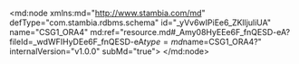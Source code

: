 <?xml version="1.0" encoding="UTF-8"?>
<md:node xmlns:md="http://www.stambia.com/md" defType="com.stambia.rdbms.schema" id="_yVv6wIPiEe6_ZKlljuliUA" name="CSG1_ORA4" md:ref="resource.md#_Amy08HyEEe6F_fnQESD-eA?fileId=_wdWFIHyDEe6F_fnQESD-eA$type=md$name=CSG1_ORA4?" internalVersion="v1.0.0" subMd="true">
  <attribute defType="com.stambia.rdbms.schema.dataStoreFilter" id="_6PrKoIVyEe6_ZKlljuliUA" value=""/>
  <node defType="com.stambia.rdbms.datastore" id="_5p_qsIVyEe6_ZKlljuliUA" name="DWH_TELEPHONE">
    <attribute defType="com.stambia.rdbms.datastore.name" id="_5p_qsYVyEe6_ZKlljuliUA" value="DWH_TELEPHONE"/>
    <attribute defType="com.stambia.rdbms.datastore.type" id="_5p_qsoVyEe6_ZKlljuliUA" value="TABLE"/>
    <node defType="com.stambia.rdbms.column" id="_5xQJQIVyEe6_ZKlljuliUA" name="ID_CLIENT" position="1">
      <attribute defType="com.stambia.rdbms.column.name" id="_5xQJQYVyEe6_ZKlljuliUA" value="ID_CLIENT"/>
      <attribute defType="com.stambia.rdbms.column.nullable" id="_5xQJQoVyEe6_ZKlljuliUA" value="0"/>
      <attribute defType="com.stambia.rdbms.column.charByte" id="_5xQJQ4VyEe6_ZKlljuliUA" value="BYTE"/>
      <attribute defType="com.stambia.rdbms.column.type" id="_5xQJRIVyEe6_ZKlljuliUA" value="NUMBER"/>
    </node>
    <node defType="com.stambia.rdbms.column" id="_5xQwUIVyEe6_ZKlljuliUA" name="TYPE" position="2">
      <attribute defType="com.stambia.rdbms.column.name" id="_5xQwUYVyEe6_ZKlljuliUA" value="TYPE"/>
      <attribute defType="com.stambia.rdbms.column.nullable" id="_5xQwUoVyEe6_ZKlljuliUA" value="0"/>
      <attribute defType="com.stambia.rdbms.column.charByte" id="_5xQwU4VyEe6_ZKlljuliUA" value="BYTE"/>
      <attribute defType="com.stambia.rdbms.column.type" id="_5xQwVIVyEe6_ZKlljuliUA" value="VARCHAR2"/>
      <attribute defType="com.stambia.rdbms.column.size" id="_5xQwVYVyEe6_ZKlljuliUA" value="15"/>
    </node>
    <node defType="com.stambia.rdbms.column" id="_5xR-cIVyEe6_ZKlljuliUA" name="PHONE" position="3">
      <attribute defType="com.stambia.rdbms.column.name" id="_5xR-cYVyEe6_ZKlljuliUA" value="PHONE"/>
      <attribute defType="com.stambia.rdbms.column.nullable" id="_5xR-coVyEe6_ZKlljuliUA" value="0"/>
      <attribute defType="com.stambia.rdbms.column.charByte" id="_5xR-c4VyEe6_ZKlljuliUA" value="CHAR"/>
      <attribute defType="com.stambia.rdbms.column.type" id="_5xR-dIVyEe6_ZKlljuliUA" value="VARCHAR2"/>
      <attribute defType="com.stambia.rdbms.column.size" id="_5xR-dYVyEe6_ZKlljuliUA" value="45"/>
    </node>
    <node defType="com.stambia.rdbms.column" id="_5xSlgIVyEe6_ZKlljuliUA" name="STATUS" position="4">
      <attribute defType="com.stambia.rdbms.column.name" id="_5xSlgYVyEe6_ZKlljuliUA" value="STATUS"/>
      <attribute defType="com.stambia.rdbms.column.nullable" id="_5xSlgoVyEe6_ZKlljuliUA" value="0"/>
      <attribute defType="com.stambia.rdbms.column.charByte" id="_5xSlg4VyEe6_ZKlljuliUA" value="CHAR"/>
      <attribute defType="com.stambia.rdbms.column.type" id="_5xSlhIVyEe6_ZKlljuliUA" value="VARCHAR2"/>
      <attribute defType="com.stambia.rdbms.column.size" id="_5xSlhYVyEe6_ZKlljuliUA" value="5"/>
    </node>
    <node defType="com.stambia.rdbms.column" id="_5xTzoIVyEe6_ZKlljuliUA" name="FAVORI" position="5">
      <attribute defType="com.stambia.rdbms.column.name" id="_5xTzoYVyEe6_ZKlljuliUA" value="FAVORI"/>
      <attribute defType="com.stambia.rdbms.column.nullable" id="_5xTzooVyEe6_ZKlljuliUA" value="0"/>
      <attribute defType="com.stambia.rdbms.column.charByte" id="_5xTzo4VyEe6_ZKlljuliUA" value="CHAR"/>
      <attribute defType="com.stambia.rdbms.column.type" id="_5xTzpIVyEe6_ZKlljuliUA" value="VARCHAR2"/>
      <attribute defType="com.stambia.rdbms.column.size" id="_5xTzpYVyEe6_ZKlljuliUA" value="5"/>
    </node>
    <node defType="com.stambia.rdbms.column" id="_5xUasIVyEe6_ZKlljuliUA" name="DATE_CREATION" position="6">
      <attribute defType="com.stambia.rdbms.column.name" id="_5xUasYVyEe6_ZKlljuliUA" value="DATE_CREATION"/>
      <attribute defType="com.stambia.rdbms.column.nullable" id="_5xUasoVyEe6_ZKlljuliUA" value="0"/>
      <attribute defType="com.stambia.rdbms.column.digits" id="_5xUas4VyEe6_ZKlljuliUA" value="6"/>
      <attribute defType="com.stambia.rdbms.column.charByte" id="_5xUatIVyEe6_ZKlljuliUA" value="BYTE"/>
      <attribute defType="com.stambia.rdbms.column.type" id="_5xUatYVyEe6_ZKlljuliUA" value="TIMESTAMP"/>
      <attribute defType="com.stambia.rdbms.column.size" id="_5xUatoVyEe6_ZKlljuliUA" value="11"/>
    </node>
    <node defType="com.stambia.rdbms.column" id="_5xVo0IVyEe6_ZKlljuliUA" name="DATE_MAJ" position="7">
      <attribute defType="com.stambia.rdbms.column.name" id="_5xVo0YVyEe6_ZKlljuliUA" value="DATE_MAJ"/>
      <attribute defType="com.stambia.rdbms.column.nullable" id="_5xVo0oVyEe6_ZKlljuliUA" value="1"/>
      <attribute defType="com.stambia.rdbms.column.digits" id="_5xVo04VyEe6_ZKlljuliUA" value="6"/>
      <attribute defType="com.stambia.rdbms.column.charByte" id="_5xVo1IVyEe6_ZKlljuliUA" value="BYTE"/>
      <attribute defType="com.stambia.rdbms.column.type" id="_5xVo1YVyEe6_ZKlljuliUA" value="TIMESTAMP"/>
      <attribute defType="com.stambia.rdbms.column.size" id="_5xVo1oVyEe6_ZKlljuliUA" value="11"/>
    </node>
    <node defType="com.stambia.rdbms.column" id="_5xWP4IVyEe6_ZKlljuliUA" name="ID_SOURCE" position="8">
      <attribute defType="com.stambia.rdbms.column.name" id="_5xWP4YVyEe6_ZKlljuliUA" value="ID_SOURCE"/>
      <attribute defType="com.stambia.rdbms.column.nullable" id="_5xWP4oVyEe6_ZKlljuliUA" value="0"/>
      <attribute defType="com.stambia.rdbms.column.digits" id="_5xWP44VyEe6_ZKlljuliUA" value="0"/>
      <attribute defType="com.stambia.rdbms.column.charByte" id="_5xW28IVyEe6_ZKlljuliUA" value="BYTE"/>
      <attribute defType="com.stambia.rdbms.column.type" id="_5xW28YVyEe6_ZKlljuliUA" value="NUMBER"/>
      <attribute defType="com.stambia.rdbms.column.size" id="_5xW28oVyEe6_ZKlljuliUA" value="3"/>
    </node>
    <node defType="com.stambia.rdbms.pk" id="_5xidIIVyEe6_ZKlljuliUA" name="PK_DWH_TELEPHONE">
      <node defType="com.stambia.rdbms.colref" id="_5xidIYVyEe6_ZKlljuliUA" position="1">
        <attribute defType="com.stambia.rdbms.colref.ref" id="_5xidIoVyEe6_ZKlljuliUA" ref="resource.md#_5xQJQIVyEe6_ZKlljuliUA?fileId=_yVv6wIPiEe6_ZKlljuliUA$type=md$name=ID_CLIENT?"/>
      </node>
      <node defType="com.stambia.rdbms.colref" id="_5xidI4VyEe6_ZKlljuliUA" position="2">
        <attribute defType="com.stambia.rdbms.colref.ref" id="_5xidJIVyEe6_ZKlljuliUA" ref="resource.md#_5xQwUIVyEe6_ZKlljuliUA?fileId=_yVv6wIPiEe6_ZKlljuliUA$type=md$name=TYPE?"/>
      </node>
    </node>
    <node defType="com.stambia.rdbms.fk" id="_5afSIIlvEe6eVfFnYwgOWA" name="FK_TELEPHONE_CLIENT">
      <node defType="com.stambia.rdbms.relation" id="_5afSIYlvEe6eVfFnYwgOWA" position="1">
        <attribute defType="com.stambia.rdbms.relation.fk" id="_5afSIolvEe6eVfFnYwgOWA" ref="resource.md#_5xQJQIVyEe6_ZKlljuliUA?fileId=_yVv6wIPiEe6_ZKlljuliUA$type=md$name=ID_CLIENT?"/>
        <attribute defType="com.stambia.rdbms.relation.pk" id="_5afSI4lvEe6eVfFnYwgOWA" ref="resource.md#_5pfUYIVyEe6_ZKlljuliUA?fileId=_yVv6wIPiEe6_ZKlljuliUA$type=md$name=ID_CLIENT?"/>
      </node>
    </node>
    <node defType="com.stambia.rdbms.check" id="_nLXZ0YlwEe6eVfFnYwgOWA" name="CK_PHONE_CLIENT">
      <attribute defType="com.stambia.rdbms.check.rejectCode" id="_taX5wIlwEe6eVfFnYwgOWA" value="PHN001"/>
      <attribute defType="com.stambia.rdbms.check.userMessage" id="_vTzgkIlwEe6eVfFnYwgOWA" value="Telephone pas associé à un client "/>
      <attribute defType="com.stambia.rdbms.check.sql" id="_JGv6MIlxEe6eVfFnYwgOWA" value="DWH_TELEPHONE.ID_CLIENT is not null"/>
    </node>
    <node defType="com.stambia.rdbms.check" id="_KmQlIYlxEe6eVfFnYwgOWA" name="CK_PHONE_VALID ">
      <attribute defType="com.stambia.rdbms.check.userMessage" id="_XwkqUIlxEe6eVfFnYwgOWA" value="Numero de telephone pas valide "/>
      <attribute defType="com.stambia.rdbms.check.rejectCode" id="_ZBDawIlxEe6eVfFnYwgOWA" value="PHN002"/>
      <attribute defType="com.stambia.rdbms.check.sql" id="_vmXlUIlyEe6eVfFnYwgOWA" value="REGEXP_LIKE(DWH_TELEPHONE.PHONE, '^[0-9]{2}\.[0-9]{2}\.[0-9]{2}\.[0-9]{2}\.[0-9]{2}$')"/>
    </node>
  </node>
  <node defType="com.stambia.rdbms.datastore" id="_4LSRAYVyEe6_ZKlljuliUA" name="DWH_COMPTE">
    <attribute defType="com.stambia.rdbms.datastore.name" id="_4LSRAoVyEe6_ZKlljuliUA" value="DWH_COMPTE"/>
    <attribute defType="com.stambia.rdbms.datastore.type" id="_4LSRA4VyEe6_ZKlljuliUA" value="TABLE"/>
    <node defType="com.stambia.rdbms.column" id="_5Cu2YIVyEe6_ZKlljuliUA" name="ID_COMPTE" position="1">
      <attribute defType="com.stambia.rdbms.column.name" id="_5Cu2YYVyEe6_ZKlljuliUA" value="ID_COMPTE"/>
      <attribute defType="com.stambia.rdbms.column.nullable" id="_5Cu2YoVyEe6_ZKlljuliUA" value="0"/>
      <attribute defType="com.stambia.rdbms.column.charByte" id="_5Cu2Y4VyEe6_ZKlljuliUA" value="BYTE"/>
      <attribute defType="com.stambia.rdbms.column.type" id="_5Cu2ZIVyEe6_ZKlljuliUA" value="NUMBER"/>
    </node>
    <node defType="com.stambia.rdbms.column" id="_5Cu2ZYVyEe6_ZKlljuliUA" name="CLE_COMPTE" position="2">
      <attribute defType="com.stambia.rdbms.column.name" id="_5Cu2ZoVyEe6_ZKlljuliUA" value="CLE_COMPTE"/>
      <attribute defType="com.stambia.rdbms.column.nullable" id="_5CvdcIVyEe6_ZKlljuliUA" value="0"/>
      <attribute defType="com.stambia.rdbms.column.charByte" id="_5CvdcYVyEe6_ZKlljuliUA" value="CHAR"/>
      <attribute defType="com.stambia.rdbms.column.type" id="_5CvdcoVyEe6_ZKlljuliUA" value="VARCHAR2"/>
      <attribute defType="com.stambia.rdbms.column.size" id="_5Cvdc4VyEe6_ZKlljuliUA" value="45"/>
    </node>
    <node defType="com.stambia.rdbms.column" id="_5CwEgIVyEe6_ZKlljuliUA" name="STATUS" position="3">
      <attribute defType="com.stambia.rdbms.column.name" id="_5CwEgYVyEe6_ZKlljuliUA" value="STATUS"/>
      <attribute defType="com.stambia.rdbms.column.nullable" id="_5CwEgoVyEe6_ZKlljuliUA" value="0"/>
      <attribute defType="com.stambia.rdbms.column.charByte" id="_5CwEg4VyEe6_ZKlljuliUA" value="CHAR"/>
      <attribute defType="com.stambia.rdbms.column.type" id="_5CwEhIVyEe6_ZKlljuliUA" value="VARCHAR2"/>
      <attribute defType="com.stambia.rdbms.column.size" id="_5CwEhYVyEe6_ZKlljuliUA" value="5"/>
    </node>
    <node defType="com.stambia.rdbms.column" id="_5CwEhoVyEe6_ZKlljuliUA" name="TYPE" position="4">
      <attribute defType="com.stambia.rdbms.column.name" id="_5CwEh4VyEe6_ZKlljuliUA" value="TYPE"/>
      <attribute defType="com.stambia.rdbms.column.nullable" id="_5CwEiIVyEe6_ZKlljuliUA" value="0"/>
      <attribute defType="com.stambia.rdbms.column.charByte" id="_5CwEiYVyEe6_ZKlljuliUA" value="BYTE"/>
      <attribute defType="com.stambia.rdbms.column.type" id="_5CwEioVyEe6_ZKlljuliUA" value="VARCHAR2"/>
      <attribute defType="com.stambia.rdbms.column.size" id="_5CwEi4VyEe6_ZKlljuliUA" value="255"/>
    </node>
    <node defType="com.stambia.rdbms.column" id="_5CwrkIVyEe6_ZKlljuliUA" name="CABINET" position="5">
      <attribute defType="com.stambia.rdbms.column.name" id="_5CwrkYVyEe6_ZKlljuliUA" value="CABINET"/>
      <attribute defType="com.stambia.rdbms.column.nullable" id="_5CwrkoVyEe6_ZKlljuliUA" value="1"/>
      <attribute defType="com.stambia.rdbms.column.charByte" id="_5Cwrk4VyEe6_ZKlljuliUA" value="BYTE"/>
      <attribute defType="com.stambia.rdbms.column.type" id="_5CwrlIVyEe6_ZKlljuliUA" value="VARCHAR2"/>
      <attribute defType="com.stambia.rdbms.column.size" id="_5CwrlYVyEe6_ZKlljuliUA" value="255"/>
    </node>
    <node defType="com.stambia.rdbms.column" id="_5CwrloVyEe6_ZKlljuliUA" name="DATE_CREATION" position="6">
      <attribute defType="com.stambia.rdbms.column.name" id="_5Cwrl4VyEe6_ZKlljuliUA" value="DATE_CREATION"/>
      <attribute defType="com.stambia.rdbms.column.nullable" id="_5CwrmIVyEe6_ZKlljuliUA" value="0"/>
      <attribute defType="com.stambia.rdbms.column.digits" id="_5CwrmYVyEe6_ZKlljuliUA" value="6"/>
      <attribute defType="com.stambia.rdbms.column.charByte" id="_5CwrmoVyEe6_ZKlljuliUA" value="BYTE"/>
      <attribute defType="com.stambia.rdbms.column.type" id="_5Cwrm4VyEe6_ZKlljuliUA" value="TIMESTAMP"/>
      <attribute defType="com.stambia.rdbms.column.size" id="_5CwrnIVyEe6_ZKlljuliUA" value="11"/>
    </node>
    <node defType="com.stambia.rdbms.column" id="_5CwrnYVyEe6_ZKlljuliUA" name="DATE_MAJ" position="7">
      <attribute defType="com.stambia.rdbms.column.name" id="_5CwrnoVyEe6_ZKlljuliUA" value="DATE_MAJ"/>
      <attribute defType="com.stambia.rdbms.column.nullable" id="_5Cwrn4VyEe6_ZKlljuliUA" value="1"/>
      <attribute defType="com.stambia.rdbms.column.digits" id="_5CwroIVyEe6_ZKlljuliUA" value="6"/>
      <attribute defType="com.stambia.rdbms.column.charByte" id="_5CwroYVyEe6_ZKlljuliUA" value="BYTE"/>
      <attribute defType="com.stambia.rdbms.column.type" id="_5CwrooVyEe6_ZKlljuliUA" value="TIMESTAMP"/>
      <attribute defType="com.stambia.rdbms.column.size" id="_5Cwro4VyEe6_ZKlljuliUA" value="11"/>
    </node>
    <node defType="com.stambia.rdbms.column" id="_5CxSoIVyEe6_ZKlljuliUA" name="ID_SOURCE" position="8">
      <attribute defType="com.stambia.rdbms.column.name" id="_5CxSoYVyEe6_ZKlljuliUA" value="ID_SOURCE"/>
      <attribute defType="com.stambia.rdbms.column.nullable" id="_5CxSooVyEe6_ZKlljuliUA" value="0"/>
      <attribute defType="com.stambia.rdbms.column.digits" id="_5CxSo4VyEe6_ZKlljuliUA" value="0"/>
      <attribute defType="com.stambia.rdbms.column.charByte" id="_5CxSpIVyEe6_ZKlljuliUA" value="BYTE"/>
      <attribute defType="com.stambia.rdbms.column.type" id="_5CxSpYVyEe6_ZKlljuliUA" value="NUMBER"/>
      <attribute defType="com.stambia.rdbms.column.size" id="_5CxSpoVyEe6_ZKlljuliUA" value="4"/>
    </node>
    <node defType="com.stambia.rdbms.pk" id="_5RMwMIVyEe6_ZKlljuliUA" name="PK_DWH_COMPTE">
      <node defType="com.stambia.rdbms.colref" id="_5RMwMYVyEe6_ZKlljuliUA" position="1">
        <attribute defType="com.stambia.rdbms.colref.ref" id="_5RNXQIVyEe6_ZKlljuliUA" ref="resource.md#_5Cu2YIVyEe6_ZKlljuliUA?fileId=_yVv6wIPiEe6_ZKlljuliUA$type=md$name=ID_COMPTE?"/>
      </node>
    </node>
    <node defType="com.stambia.rdbms.check" id="_b4wvEYluEe6eVfFnYwgOWA" name="CK_CABINET">
      <attribute defType="com.stambia.rdbms.check.rejectCode" id="_kw9e0IluEe6eVfFnYwgOWA" value="CPT001"/>
      <attribute defType="com.stambia.rdbms.check.sql" id="_rWlH8IluEe6eVfFnYwgOWA" value="DWH_COMPTE.CABINET is not null"/>
    </node>
  </node>
  <node defType="com.stambia.rdbms.datastore" id="_5idfUIVyEe6_ZKlljuliUA" name="DWH_CLIENT">
    <attribute defType="com.stambia.rdbms.datastore.name" id="_5ieGYIVyEe6_ZKlljuliUA" value="DWH_CLIENT"/>
    <attribute defType="com.stambia.rdbms.datastore.type" id="_5ieGYYVyEe6_ZKlljuliUA" value="TABLE"/>
    <node defType="com.stambia.rdbms.column" id="_5pfUYIVyEe6_ZKlljuliUA" name="ID_CLIENT" position="1">
      <attribute defType="com.stambia.rdbms.column.name" id="_5pfUYYVyEe6_ZKlljuliUA" value="ID_CLIENT"/>
      <attribute defType="com.stambia.rdbms.column.nullable" id="_5pfUYoVyEe6_ZKlljuliUA" value="0"/>
      <attribute defType="com.stambia.rdbms.column.charByte" id="_5pfUY4VyEe6_ZKlljuliUA" value="BYTE"/>
      <attribute defType="com.stambia.rdbms.column.type" id="_5pfUZIVyEe6_ZKlljuliUA" value="NUMBER"/>
    </node>
    <node defType="com.stambia.rdbms.column" id="_5pf7cIVyEe6_ZKlljuliUA" name="ID_COMPTE" position="2">
      <attribute defType="com.stambia.rdbms.column.name" id="_5pf7cYVyEe6_ZKlljuliUA" value="ID_COMPTE"/>
      <attribute defType="com.stambia.rdbms.column.nullable" id="_5pf7coVyEe6_ZKlljuliUA" value="1"/>
      <attribute defType="com.stambia.rdbms.column.charByte" id="_5pf7c4VyEe6_ZKlljuliUA" value="BYTE"/>
      <attribute defType="com.stambia.rdbms.column.type" id="_5pf7dIVyEe6_ZKlljuliUA" value="NUMBER"/>
    </node>
    <node defType="com.stambia.rdbms.column" id="_5pgigIVyEe6_ZKlljuliUA" name="CLE_CLIENT" position="3">
      <attribute defType="com.stambia.rdbms.column.name" id="_5pgigYVyEe6_ZKlljuliUA" value="CLE_CLIENT"/>
      <attribute defType="com.stambia.rdbms.column.nullable" id="_5pgigoVyEe6_ZKlljuliUA" value="0"/>
      <attribute defType="com.stambia.rdbms.column.charByte" id="_5pgig4VyEe6_ZKlljuliUA" value="CHAR"/>
      <attribute defType="com.stambia.rdbms.column.type" id="_5pgihIVyEe6_ZKlljuliUA" value="VARCHAR2"/>
      <attribute defType="com.stambia.rdbms.column.size" id="_5pgihYVyEe6_ZKlljuliUA" value="45"/>
    </node>
    <node defType="com.stambia.rdbms.column" id="_5phJkIVyEe6_ZKlljuliUA" name="STATUS" position="4">
      <attribute defType="com.stambia.rdbms.column.name" id="_5phJkYVyEe6_ZKlljuliUA" value="STATUS"/>
      <attribute defType="com.stambia.rdbms.column.nullable" id="_5phJkoVyEe6_ZKlljuliUA" value="0"/>
      <attribute defType="com.stambia.rdbms.column.charByte" id="_5phJk4VyEe6_ZKlljuliUA" value="CHAR"/>
      <attribute defType="com.stambia.rdbms.column.type" id="_5phJlIVyEe6_ZKlljuliUA" value="VARCHAR2"/>
      <attribute defType="com.stambia.rdbms.column.size" id="_5phJlYVyEe6_ZKlljuliUA" value="5"/>
    </node>
    <node defType="com.stambia.rdbms.column" id="_5phwoIVyEe6_ZKlljuliUA" name="TYPE" position="5">
      <attribute defType="com.stambia.rdbms.column.name" id="_5phwoYVyEe6_ZKlljuliUA" value="TYPE"/>
      <attribute defType="com.stambia.rdbms.column.nullable" id="_5phwooVyEe6_ZKlljuliUA" value="0"/>
      <attribute defType="com.stambia.rdbms.column.charByte" id="_5phwo4VyEe6_ZKlljuliUA" value="BYTE"/>
      <attribute defType="com.stambia.rdbms.column.type" id="_5phwpIVyEe6_ZKlljuliUA" value="VARCHAR2"/>
      <attribute defType="com.stambia.rdbms.column.size" id="_5phwpYVyEe6_ZKlljuliUA" value="255"/>
    </node>
    <node defType="com.stambia.rdbms.column" id="_5piXsIVyEe6_ZKlljuliUA" name="CIVILITE" position="6">
      <attribute defType="com.stambia.rdbms.column.name" id="_5piXsYVyEe6_ZKlljuliUA" value="CIVILITE"/>
      <attribute defType="com.stambia.rdbms.column.nullable" id="_5piXsoVyEe6_ZKlljuliUA" value="1"/>
      <attribute defType="com.stambia.rdbms.column.digits" id="_5piXs4VyEe6_ZKlljuliUA" value="0"/>
      <attribute defType="com.stambia.rdbms.column.charByte" id="_5piXtIVyEe6_ZKlljuliUA" value="BYTE"/>
      <attribute defType="com.stambia.rdbms.column.type" id="_5piXtYVyEe6_ZKlljuliUA" value="VARCHAR2"/>
      <attribute defType="com.stambia.rdbms.column.size" id="_5piXtoVyEe6_ZKlljuliUA" value="255"/>
    </node>
    <node defType="com.stambia.rdbms.column" id="_5pi-wIVyEe6_ZKlljuliUA" name="PRENOM" position="7">
      <attribute defType="com.stambia.rdbms.column.name" id="_5pi-wYVyEe6_ZKlljuliUA" value="PRENOM"/>
      <attribute defType="com.stambia.rdbms.column.nullable" id="_5pi-woVyEe6_ZKlljuliUA" value="1"/>
      <attribute defType="com.stambia.rdbms.column.charByte" id="_5pi-w4VyEe6_ZKlljuliUA" value="CHAR"/>
      <attribute defType="com.stambia.rdbms.column.type" id="_5pi-xIVyEe6_ZKlljuliUA" value="VARCHAR2"/>
      <attribute defType="com.stambia.rdbms.column.size" id="_5pi-xYVyEe6_ZKlljuliUA" value="255"/>
    </node>
    <node defType="com.stambia.rdbms.column" id="_5pjl0IVyEe6_ZKlljuliUA" name="NOM" position="8">
      <attribute defType="com.stambia.rdbms.column.name" id="_5pjl0YVyEe6_ZKlljuliUA" value="NOM"/>
      <attribute defType="com.stambia.rdbms.column.nullable" id="_5pjl0oVyEe6_ZKlljuliUA" value="1"/>
      <attribute defType="com.stambia.rdbms.column.charByte" id="_5pjl04VyEe6_ZKlljuliUA" value="CHAR"/>
      <attribute defType="com.stambia.rdbms.column.type" id="_5pjl1IVyEe6_ZKlljuliUA" value="VARCHAR2"/>
      <attribute defType="com.stambia.rdbms.column.size" id="_5pjl1YVyEe6_ZKlljuliUA" value="255"/>
    </node>
    <node defType="com.stambia.rdbms.column" id="_5pkM4IVyEe6_ZKlljuliUA" name="DATE_ANNIVERSAIRE" position="9">
      <attribute defType="com.stambia.rdbms.column.name" id="_5pkM4YVyEe6_ZKlljuliUA" value="DATE_ANNIVERSAIRE"/>
      <attribute defType="com.stambia.rdbms.column.nullable" id="_5pkM4oVyEe6_ZKlljuliUA" value="1"/>
      <attribute defType="com.stambia.rdbms.column.charByte" id="_5pkM44VyEe6_ZKlljuliUA" value="BYTE"/>
      <attribute defType="com.stambia.rdbms.column.type" id="_5pkM5IVyEe6_ZKlljuliUA" value="DATE"/>
      <attribute defType="com.stambia.rdbms.column.size" id="_5pkM5YVyEe6_ZKlljuliUA" value="7"/>
    </node>
    <node defType="com.stambia.rdbms.column" id="_5pkz8IVyEe6_ZKlljuliUA" name="SEXE" position="10">
      <attribute defType="com.stambia.rdbms.column.name" id="_5pkz8YVyEe6_ZKlljuliUA" value="SEXE"/>
      <attribute defType="com.stambia.rdbms.column.nullable" id="_5pkz8oVyEe6_ZKlljuliUA" value="1"/>
      <attribute defType="com.stambia.rdbms.column.charByte" id="_5pkz84VyEe6_ZKlljuliUA" value="BYTE"/>
      <attribute defType="com.stambia.rdbms.column.type" id="_5pkz9IVyEe6_ZKlljuliUA" value="VARCHAR2"/>
      <attribute defType="com.stambia.rdbms.column.size" id="_5pkz9YVyEe6_ZKlljuliUA" value="255"/>
    </node>
    <node defType="com.stambia.rdbms.column" id="_5plbAIVyEe6_ZKlljuliUA" name="MUTUELLE" position="11">
      <attribute defType="com.stambia.rdbms.column.name" id="_5plbAYVyEe6_ZKlljuliUA" value="MUTUELLE"/>
      <attribute defType="com.stambia.rdbms.column.nullable" id="_5plbAoVyEe6_ZKlljuliUA" value="1"/>
      <attribute defType="com.stambia.rdbms.column.charByte" id="_5plbA4VyEe6_ZKlljuliUA" value="CHAR"/>
      <attribute defType="com.stambia.rdbms.column.type" id="_5plbBIVyEe6_ZKlljuliUA" value="VARCHAR2"/>
      <attribute defType="com.stambia.rdbms.column.size" id="_5plbBYVyEe6_ZKlljuliUA" value="5"/>
    </node>
    <node defType="com.stambia.rdbms.column" id="_5pmCEIVyEe6_ZKlljuliUA" name="DATE_CREATION" position="12">
      <attribute defType="com.stambia.rdbms.column.name" id="_5pmCEYVyEe6_ZKlljuliUA" value="DATE_CREATION"/>
      <attribute defType="com.stambia.rdbms.column.nullable" id="_5pmCEoVyEe6_ZKlljuliUA" value="0"/>
      <attribute defType="com.stambia.rdbms.column.digits" id="_5pmCE4VyEe6_ZKlljuliUA" value="6"/>
      <attribute defType="com.stambia.rdbms.column.charByte" id="_5pmCFIVyEe6_ZKlljuliUA" value="BYTE"/>
      <attribute defType="com.stambia.rdbms.column.type" id="_5pmCFYVyEe6_ZKlljuliUA" value="TIMESTAMP"/>
      <attribute defType="com.stambia.rdbms.column.size" id="_5pmCFoVyEe6_ZKlljuliUA" value="11"/>
    </node>
    <node defType="com.stambia.rdbms.column" id="_5pmpIIVyEe6_ZKlljuliUA" name="DATE_MAJ" position="13">
      <attribute defType="com.stambia.rdbms.column.name" id="_5pmpIYVyEe6_ZKlljuliUA" value="DATE_MAJ"/>
      <attribute defType="com.stambia.rdbms.column.nullable" id="_5pmpIoVyEe6_ZKlljuliUA" value="1"/>
      <attribute defType="com.stambia.rdbms.column.digits" id="_5pmpI4VyEe6_ZKlljuliUA" value="6"/>
      <attribute defType="com.stambia.rdbms.column.charByte" id="_5pmpJIVyEe6_ZKlljuliUA" value="BYTE"/>
      <attribute defType="com.stambia.rdbms.column.type" id="_5pmpJYVyEe6_ZKlljuliUA" value="TIMESTAMP"/>
      <attribute defType="com.stambia.rdbms.column.size" id="_5pmpJoVyEe6_ZKlljuliUA" value="11"/>
    </node>
    <node defType="com.stambia.rdbms.column" id="_5pnQMIVyEe6_ZKlljuliUA" name="ID_SOURCE" position="14">
      <attribute defType="com.stambia.rdbms.column.name" id="_5pnQMYVyEe6_ZKlljuliUA" value="ID_SOURCE"/>
      <attribute defType="com.stambia.rdbms.column.nullable" id="_5pnQMoVyEe6_ZKlljuliUA" value="0"/>
      <attribute defType="com.stambia.rdbms.column.digits" id="_5pnQM4VyEe6_ZKlljuliUA" value="0"/>
      <attribute defType="com.stambia.rdbms.column.charByte" id="_5pnQNIVyEe6_ZKlljuliUA" value="BYTE"/>
      <attribute defType="com.stambia.rdbms.column.type" id="_5pnQNYVyEe6_ZKlljuliUA" value="NUMBER"/>
      <attribute defType="com.stambia.rdbms.column.size" id="_5pnQNoVyEe6_ZKlljuliUA" value="3"/>
    </node>
    <node defType="com.stambia.rdbms.pk" id="_5pyPUIVyEe6_ZKlljuliUA" name="PK_DWH_CLIENT">
      <node defType="com.stambia.rdbms.colref" id="_5pyPUYVyEe6_ZKlljuliUA" position="1">
        <attribute defType="com.stambia.rdbms.colref.ref" id="_5pyPUoVyEe6_ZKlljuliUA" ref="resource.md#_5pfUYIVyEe6_ZKlljuliUA?fileId=_yVv6wIPiEe6_ZKlljuliUA$type=md$name=ID_CLIENT?"/>
      </node>
    </node>
    <node defType="com.stambia.rdbms.fk" id="_6PXBkIVyEe6_ZKlljuliUA" name="FK_COMPTE_CLIENT">
      <node defType="com.stambia.rdbms.relation" id="_6PXBkYVyEe6_ZKlljuliUA" position="1">
        <attribute defType="com.stambia.rdbms.relation.fk" id="_6PXBkoVyEe6_ZKlljuliUA" ref="resource.md#_5pf7cIVyEe6_ZKlljuliUA?fileId=_yVv6wIPiEe6_ZKlljuliUA$type=md$name=ID_COMPTE?"/>
        <attribute defType="com.stambia.rdbms.relation.pk" id="_6PXBk4VyEe6_ZKlljuliUA" ref="resource.md#_5Cu2YIVyEe6_ZKlljuliUA?fileId=_yVv6wIPiEe6_ZKlljuliUA$type=md$name=ID_COMPTE?"/>
      </node>
    </node>
    <node defType="com.stambia.rdbms.check" id="_1H7HAYbNEe6hMcZPwGwPvA" name="CK_CLIENT_COMPTE">
      <attribute defType="com.stambia.rdbms.check.userMessage" id="_q2RbkIbOEe6hMcZPwGwPvA" value="Pas de compte"/>
      <attribute defType="com.stambia.rdbms.check.rejectCode" id="_tJNHgIbOEe6hMcZPwGwPvA" value="CLIENT_001"/>
      <attribute defType="com.stambia.rdbms.check.remarks" id="_viWJIIbOEe6hMcZPwGwPvA" value="Ce client n'a pas de compte"/>
      <attribute defType="com.stambia.rdbms.check.sql" id="_04YZsIbOEe6hMcZPwGwPvA" value="DWH_CLIENT.ID_COMPTE is not null"/>
    </node>
  </node>
  <node defType="com.stambia.rdbms.datastore" id="_5bi_AIVyEe6_ZKlljuliUA" name="DWH_EMAIL">
    <attribute defType="com.stambia.rdbms.datastore.name" id="_5bjmEIVyEe6_ZKlljuliUA" value="DWH_EMAIL"/>
    <attribute defType="com.stambia.rdbms.datastore.type" id="_5bjmEYVyEe6_ZKlljuliUA" value="TABLE"/>
    <node defType="com.stambia.rdbms.column" id="_5h764IVyEe6_ZKlljuliUA" name="ID_CLIENT" position="1">
      <attribute defType="com.stambia.rdbms.column.name" id="_5h764YVyEe6_ZKlljuliUA" value="ID_CLIENT"/>
      <attribute defType="com.stambia.rdbms.column.nullable" id="_5h764oVyEe6_ZKlljuliUA" value="0"/>
      <attribute defType="com.stambia.rdbms.column.charByte" id="_5h7644VyEe6_ZKlljuliUA" value="BYTE"/>
      <attribute defType="com.stambia.rdbms.column.type" id="_5h765IVyEe6_ZKlljuliUA" value="NUMBER"/>
    </node>
    <node defType="com.stambia.rdbms.column" id="_5h9JAIVyEe6_ZKlljuliUA" name="EMAIL" position="2">
      <attribute defType="com.stambia.rdbms.column.name" id="_5h9JAYVyEe6_ZKlljuliUA" value="EMAIL"/>
      <attribute defType="com.stambia.rdbms.column.nullable" id="_5h9JAoVyEe6_ZKlljuliUA" value="0"/>
      <attribute defType="com.stambia.rdbms.column.charByte" id="_5h9JA4VyEe6_ZKlljuliUA" value="CHAR"/>
      <attribute defType="com.stambia.rdbms.column.type" id="_5h9JBIVyEe6_ZKlljuliUA" value="VARCHAR2"/>
      <attribute defType="com.stambia.rdbms.column.size" id="_5h9JBYVyEe6_ZKlljuliUA" value="255"/>
    </node>
    <node defType="com.stambia.rdbms.column" id="_5h9wEIVyEe6_ZKlljuliUA" name="STATUS" position="3">
      <attribute defType="com.stambia.rdbms.column.name" id="_5h9wEYVyEe6_ZKlljuliUA" value="STATUS"/>
      <attribute defType="com.stambia.rdbms.column.nullable" id="_5h9wEoVyEe6_ZKlljuliUA" value="0"/>
      <attribute defType="com.stambia.rdbms.column.charByte" id="_5h9wE4VyEe6_ZKlljuliUA" value="CHAR"/>
      <attribute defType="com.stambia.rdbms.column.type" id="_5h9wFIVyEe6_ZKlljuliUA" value="VARCHAR2"/>
      <attribute defType="com.stambia.rdbms.column.size" id="_5h9wFYVyEe6_ZKlljuliUA" value="5"/>
    </node>
    <node defType="com.stambia.rdbms.column" id="_5h--MIVyEe6_ZKlljuliUA" name="DATE_CREATION" position="4">
      <attribute defType="com.stambia.rdbms.column.name" id="_5h--MYVyEe6_ZKlljuliUA" value="DATE_CREATION"/>
      <attribute defType="com.stambia.rdbms.column.nullable" id="_5h--MoVyEe6_ZKlljuliUA" value="0"/>
      <attribute defType="com.stambia.rdbms.column.digits" id="_5h--M4VyEe6_ZKlljuliUA" value="6"/>
      <attribute defType="com.stambia.rdbms.column.charByte" id="_5h--NIVyEe6_ZKlljuliUA" value="BYTE"/>
      <attribute defType="com.stambia.rdbms.column.type" id="_5h--NYVyEe6_ZKlljuliUA" value="TIMESTAMP"/>
      <attribute defType="com.stambia.rdbms.column.size" id="_5h--NoVyEe6_ZKlljuliUA" value="11"/>
    </node>
    <node defType="com.stambia.rdbms.column" id="_5h_lQIVyEe6_ZKlljuliUA" name="DATE_MAJ" position="5">
      <attribute defType="com.stambia.rdbms.column.name" id="_5h_lQYVyEe6_ZKlljuliUA" value="DATE_MAJ"/>
      <attribute defType="com.stambia.rdbms.column.nullable" id="_5h_lQoVyEe6_ZKlljuliUA" value="1"/>
      <attribute defType="com.stambia.rdbms.column.digits" id="_5h_lQ4VyEe6_ZKlljuliUA" value="6"/>
      <attribute defType="com.stambia.rdbms.column.charByte" id="_5h_lRIVyEe6_ZKlljuliUA" value="BYTE"/>
      <attribute defType="com.stambia.rdbms.column.type" id="_5h_lRYVyEe6_ZKlljuliUA" value="TIMESTAMP"/>
      <attribute defType="com.stambia.rdbms.column.size" id="_5h_lRoVyEe6_ZKlljuliUA" value="11"/>
    </node>
    <node defType="com.stambia.rdbms.column" id="_5iAMUIVyEe6_ZKlljuliUA" name="ID_SOURCE" position="6">
      <attribute defType="com.stambia.rdbms.column.name" id="_5iAzYIVyEe6_ZKlljuliUA" value="ID_SOURCE"/>
      <attribute defType="com.stambia.rdbms.column.nullable" id="_5iAzYYVyEe6_ZKlljuliUA" value="0"/>
      <attribute defType="com.stambia.rdbms.column.digits" id="_5iAzYoVyEe6_ZKlljuliUA" value="0"/>
      <attribute defType="com.stambia.rdbms.column.charByte" id="_5iAzY4VyEe6_ZKlljuliUA" value="BYTE"/>
      <attribute defType="com.stambia.rdbms.column.type" id="_5iAzZIVyEe6_ZKlljuliUA" value="NUMBER"/>
      <attribute defType="com.stambia.rdbms.column.size" id="_5iAzZYVyEe6_ZKlljuliUA" value="3"/>
    </node>
    <node defType="com.stambia.rdbms.pk" id="_5iNAoIVyEe6_ZKlljuliUA" name="PK_DWH_EMAIL">
      <node defType="com.stambia.rdbms.colref" id="_5iNAoYVyEe6_ZKlljuliUA" position="1">
        <attribute defType="com.stambia.rdbms.colref.ref" id="_5iNAooVyEe6_ZKlljuliUA" ref="resource.md#_5h764IVyEe6_ZKlljuliUA?fileId=_yVv6wIPiEe6_ZKlljuliUA$type=md$name=ID_CLIENT?"/>
      </node>
    </node>
    <node defType="com.stambia.rdbms.check" id="_wJvqIYisEe6IrbQn0Hrt2g" name="CK_EMAIL_CLIENT">
      <attribute defType="com.stambia.rdbms.check.rejectCode" id="_CxQ-4IitEe6IrbQn0Hrt2g" value="EM001"/>
      <attribute defType="com.stambia.rdbms.check.sql" id="_I7JuQIitEe6IrbQn0Hrt2g" value="DWH_EMAIL.ID_CLIENT is not null"/>
      <attribute defType="com.stambia.rdbms.check.userMessage" id="_RvvwYIitEe6IrbQn0Hrt2g" value="email pas associe a un client"/>
    </node>
    <node defType="com.stambia.rdbms.check" id="_RwjBoYitEe6IrbQn0Hrt2g" name="CK_MAIL_VALID">
      <attribute defType="com.stambia.rdbms.check.userMessage" id="_W39nYIitEe6IrbQn0Hrt2g" value="mail non valide "/>
      <attribute defType="com.stambia.rdbms.check.sql" id="_gFHTcIitEe6IrbQn0Hrt2g" value="REGEXP_LIKE(DWH_EMAIL.EMAIL, '^[A-Za-z0-9._%+-]+@[A-Za-z0-9.-]+\.[A-Za-z]{2,4}$')"/>
      <attribute defType="com.stambia.rdbms.check.rejectCode" id="_jaM_8IitEe6IrbQn0Hrt2g" value="EM002"/>
    </node>
    <node defType="com.stambia.rdbms.fk" id="_o1B0cIiuEe6IrbQn0Hrt2g" name="FK_EMAIL_CLIENT">
      <node defType="com.stambia.rdbms.relation" id="_o1B0cYiuEe6IrbQn0Hrt2g" position="1">
        <attribute defType="com.stambia.rdbms.relation.fk" id="_o1B0coiuEe6IrbQn0Hrt2g" ref="resource.md#_5h764IVyEe6_ZKlljuliUA?fileId=_yVv6wIPiEe6_ZKlljuliUA$type=md$name=ID_CLIENT?"/>
        <attribute defType="com.stambia.rdbms.relation.pk" id="_o1B0c4iuEe6IrbQn0Hrt2g" ref="resource.md#_5pfUYIVyEe6_ZKlljuliUA?fileId=_yVv6wIPiEe6_ZKlljuliUA$type=md$name=ID_CLIENT?"/>
      </node>
    </node>
  </node>
  <node defType="com.stambia.rdbms.datastore" id="_5RbZsIVyEe6_ZKlljuliUA" name="DWH_ADRESSE">
    <attribute defType="com.stambia.rdbms.datastore.name" id="_5RbZsYVyEe6_ZKlljuliUA" value="DWH_ADRESSE"/>
    <attribute defType="com.stambia.rdbms.datastore.type" id="_5RbZsoVyEe6_ZKlljuliUA" value="TABLE"/>
    <node defType="com.stambia.rdbms.column" id="_5ahEQIVyEe6_ZKlljuliUA" name="ID_CLIENT" position="1">
      <attribute defType="com.stambia.rdbms.column.name" id="_5ahEQYVyEe6_ZKlljuliUA" value="ID_CLIENT"/>
      <attribute defType="com.stambia.rdbms.column.nullable" id="_5ahrUIVyEe6_ZKlljuliUA" value="0"/>
      <attribute defType="com.stambia.rdbms.column.charByte" id="_5ahrUYVyEe6_ZKlljuliUA" value="BYTE"/>
      <attribute defType="com.stambia.rdbms.column.type" id="_5ahrUoVyEe6_ZKlljuliUA" value="NUMBER"/>
    </node>
    <node defType="com.stambia.rdbms.column" id="_5aiSYIVyEe6_ZKlljuliUA" name="STATUS" position="2">
      <attribute defType="com.stambia.rdbms.column.name" id="_5aiSYYVyEe6_ZKlljuliUA" value="STATUS"/>
      <attribute defType="com.stambia.rdbms.column.nullable" id="_5aiSYoVyEe6_ZKlljuliUA" value="0"/>
      <attribute defType="com.stambia.rdbms.column.charByte" id="_5aiSY4VyEe6_ZKlljuliUA" value="BYTE"/>
      <attribute defType="com.stambia.rdbms.column.type" id="_5aiSZIVyEe6_ZKlljuliUA" value="VARCHAR2"/>
      <attribute defType="com.stambia.rdbms.column.size" id="_5aiSZYVyEe6_ZKlljuliUA" value="5"/>
    </node>
    <node defType="com.stambia.rdbms.column" id="_5ajggIVyEe6_ZKlljuliUA" name="LIGNE_1" position="3">
      <attribute defType="com.stambia.rdbms.column.name" id="_5ajggYVyEe6_ZKlljuliUA" value="LIGNE_1"/>
      <attribute defType="com.stambia.rdbms.column.nullable" id="_5ajggoVyEe6_ZKlljuliUA" value="1"/>
      <attribute defType="com.stambia.rdbms.column.charByte" id="_5ajgg4VyEe6_ZKlljuliUA" value="CHAR"/>
      <attribute defType="com.stambia.rdbms.column.type" id="_5ajghIVyEe6_ZKlljuliUA" value="VARCHAR2"/>
      <attribute defType="com.stambia.rdbms.column.size" id="_5ajghYVyEe6_ZKlljuliUA" value="255"/>
    </node>
    <node defType="com.stambia.rdbms.column" id="_5akHkIVyEe6_ZKlljuliUA" name="LIGNE_2" position="4">
      <attribute defType="com.stambia.rdbms.column.name" id="_5akHkYVyEe6_ZKlljuliUA" value="LIGNE_2"/>
      <attribute defType="com.stambia.rdbms.column.nullable" id="_5akHkoVyEe6_ZKlljuliUA" value="1"/>
      <attribute defType="com.stambia.rdbms.column.charByte" id="_5akHk4VyEe6_ZKlljuliUA" value="CHAR"/>
      <attribute defType="com.stambia.rdbms.column.type" id="_5akHlIVyEe6_ZKlljuliUA" value="VARCHAR2"/>
      <attribute defType="com.stambia.rdbms.column.size" id="_5akHlYVyEe6_ZKlljuliUA" value="255"/>
    </node>
    <node defType="com.stambia.rdbms.column" id="_5al8wIVyEe6_ZKlljuliUA" name="LIGNE_3" position="5">
      <attribute defType="com.stambia.rdbms.column.name" id="_5al8wYVyEe6_ZKlljuliUA" value="LIGNE_3"/>
      <attribute defType="com.stambia.rdbms.column.nullable" id="_5al8woVyEe6_ZKlljuliUA" value="1"/>
      <attribute defType="com.stambia.rdbms.column.charByte" id="_5al8w4VyEe6_ZKlljuliUA" value="CHAR"/>
      <attribute defType="com.stambia.rdbms.column.type" id="_5al8xIVyEe6_ZKlljuliUA" value="VARCHAR2"/>
      <attribute defType="com.stambia.rdbms.column.size" id="_5al8xYVyEe6_ZKlljuliUA" value="255"/>
    </node>
    <node defType="com.stambia.rdbms.column" id="_5anK4IVyEe6_ZKlljuliUA" name="LIGNE_4" position="6">
      <attribute defType="com.stambia.rdbms.column.name" id="_5anK4YVyEe6_ZKlljuliUA" value="LIGNE_4"/>
      <attribute defType="com.stambia.rdbms.column.nullable" id="_5anK4oVyEe6_ZKlljuliUA" value="1"/>
      <attribute defType="com.stambia.rdbms.column.charByte" id="_5anK44VyEe6_ZKlljuliUA" value="CHAR"/>
      <attribute defType="com.stambia.rdbms.column.type" id="_5anK5IVyEe6_ZKlljuliUA" value="VARCHAR2"/>
      <attribute defType="com.stambia.rdbms.column.size" id="_5anK5YVyEe6_ZKlljuliUA" value="255"/>
    </node>
    <node defType="com.stambia.rdbms.column" id="_5anx8IVyEe6_ZKlljuliUA" name="LIGNE_5" position="7">
      <attribute defType="com.stambia.rdbms.column.name" id="_5anx8YVyEe6_ZKlljuliUA" value="LIGNE_5"/>
      <attribute defType="com.stambia.rdbms.column.nullable" id="_5anx8oVyEe6_ZKlljuliUA" value="1"/>
      <attribute defType="com.stambia.rdbms.column.charByte" id="_5anx84VyEe6_ZKlljuliUA" value="CHAR"/>
      <attribute defType="com.stambia.rdbms.column.type" id="_5anx9IVyEe6_ZKlljuliUA" value="VARCHAR2"/>
      <attribute defType="com.stambia.rdbms.column.size" id="_5anx9YVyEe6_ZKlljuliUA" value="255"/>
    </node>
    <node defType="com.stambia.rdbms.column" id="_5apAEIVyEe6_ZKlljuliUA" name="VILLE" position="8">
      <attribute defType="com.stambia.rdbms.column.name" id="_5apAEYVyEe6_ZKlljuliUA" value="VILLE"/>
      <attribute defType="com.stambia.rdbms.column.nullable" id="_5apAEoVyEe6_ZKlljuliUA" value="1"/>
      <attribute defType="com.stambia.rdbms.column.charByte" id="_5apAE4VyEe6_ZKlljuliUA" value="CHAR"/>
      <attribute defType="com.stambia.rdbms.column.type" id="_5apAFIVyEe6_ZKlljuliUA" value="VARCHAR2"/>
      <attribute defType="com.stambia.rdbms.column.size" id="_5apAFYVyEe6_ZKlljuliUA" value="50"/>
    </node>
    <node defType="com.stambia.rdbms.column" id="_5apnIIVyEe6_ZKlljuliUA" name="CODE_POSTAL" position="9">
      <attribute defType="com.stambia.rdbms.column.name" id="_5apnIYVyEe6_ZKlljuliUA" value="CODE_POSTAL"/>
      <attribute defType="com.stambia.rdbms.column.nullable" id="_5apnIoVyEe6_ZKlljuliUA" value="1"/>
      <attribute defType="com.stambia.rdbms.column.charByte" id="_5apnI4VyEe6_ZKlljuliUA" value="CHAR"/>
      <attribute defType="com.stambia.rdbms.column.type" id="_5apnJIVyEe6_ZKlljuliUA" value="VARCHAR2"/>
      <attribute defType="com.stambia.rdbms.column.size" id="_5apnJYVyEe6_ZKlljuliUA" value="10"/>
    </node>
    <node defType="com.stambia.rdbms.column" id="_5aqOMIVyEe6_ZKlljuliUA" name="PAYS" position="10">
      <attribute defType="com.stambia.rdbms.column.name" id="_5aqOMYVyEe6_ZKlljuliUA" value="PAYS"/>
      <attribute defType="com.stambia.rdbms.column.nullable" id="_5aqOMoVyEe6_ZKlljuliUA" value="1"/>
      <attribute defType="com.stambia.rdbms.column.charByte" id="_5aqOM4VyEe6_ZKlljuliUA" value="BYTE"/>
      <attribute defType="com.stambia.rdbms.column.type" id="_5aqONIVyEe6_ZKlljuliUA" value="VARCHAR2"/>
      <attribute defType="com.stambia.rdbms.column.size" id="_5aqONYVyEe6_ZKlljuliUA" value="55"/>
    </node>
    <node defType="com.stambia.rdbms.column" id="_5aq1QIVyEe6_ZKlljuliUA" name="QUALITE" position="11">
      <attribute defType="com.stambia.rdbms.column.name" id="_5aq1QYVyEe6_ZKlljuliUA" value="QUALITE"/>
      <attribute defType="com.stambia.rdbms.column.nullable" id="_5arcUIVyEe6_ZKlljuliUA" value="1"/>
      <attribute defType="com.stambia.rdbms.column.charByte" id="_5arcUYVyEe6_ZKlljuliUA" value="CHAR"/>
      <attribute defType="com.stambia.rdbms.column.type" id="_5arcUoVyEe6_ZKlljuliUA" value="VARCHAR2"/>
      <attribute defType="com.stambia.rdbms.column.size" id="_5arcU4VyEe6_ZKlljuliUA" value="5"/>
    </node>
    <node defType="com.stambia.rdbms.column" id="_5asDYIVyEe6_ZKlljuliUA" name="DATE_CREATION" position="12">
      <attribute defType="com.stambia.rdbms.column.name" id="_5asDYYVyEe6_ZKlljuliUA" value="DATE_CREATION"/>
      <attribute defType="com.stambia.rdbms.column.nullable" id="_5asDYoVyEe6_ZKlljuliUA" value="0"/>
      <attribute defType="com.stambia.rdbms.column.digits" id="_5asDY4VyEe6_ZKlljuliUA" value="6"/>
      <attribute defType="com.stambia.rdbms.column.charByte" id="_5asDZIVyEe6_ZKlljuliUA" value="BYTE"/>
      <attribute defType="com.stambia.rdbms.column.type" id="_5asDZYVyEe6_ZKlljuliUA" value="TIMESTAMP"/>
      <attribute defType="com.stambia.rdbms.column.size" id="_5asDZoVyEe6_ZKlljuliUA" value="11"/>
    </node>
    <node defType="com.stambia.rdbms.column" id="_5asqcIVyEe6_ZKlljuliUA" name="DATE_MAJ" position="13">
      <attribute defType="com.stambia.rdbms.column.name" id="_5asqcYVyEe6_ZKlljuliUA" value="DATE_MAJ"/>
      <attribute defType="com.stambia.rdbms.column.nullable" id="_5asqcoVyEe6_ZKlljuliUA" value="1"/>
      <attribute defType="com.stambia.rdbms.column.digits" id="_5asqc4VyEe6_ZKlljuliUA" value="6"/>
      <attribute defType="com.stambia.rdbms.column.charByte" id="_5asqdIVyEe6_ZKlljuliUA" value="BYTE"/>
      <attribute defType="com.stambia.rdbms.column.type" id="_5asqdYVyEe6_ZKlljuliUA" value="TIMESTAMP"/>
      <attribute defType="com.stambia.rdbms.column.size" id="_5asqdoVyEe6_ZKlljuliUA" value="11"/>
    </node>
    <node defType="com.stambia.rdbms.column" id="_5atRgIVyEe6_ZKlljuliUA" name="ID_SOURCE" position="14">
      <attribute defType="com.stambia.rdbms.column.name" id="_5atRgYVyEe6_ZKlljuliUA" value="ID_SOURCE"/>
      <attribute defType="com.stambia.rdbms.column.nullable" id="_5atRgoVyEe6_ZKlljuliUA" value="0"/>
      <attribute defType="com.stambia.rdbms.column.digits" id="_5atRg4VyEe6_ZKlljuliUA" value="0"/>
      <attribute defType="com.stambia.rdbms.column.charByte" id="_5atRhIVyEe6_ZKlljuliUA" value="BYTE"/>
      <attribute defType="com.stambia.rdbms.column.type" id="_5at4kIVyEe6_ZKlljuliUA" value="NUMBER"/>
      <attribute defType="com.stambia.rdbms.column.size" id="_5at4kYVyEe6_ZKlljuliUA" value="3"/>
    </node>
    <node defType="com.stambia.rdbms.pk" id="_5a4QoIVyEe6_ZKlljuliUA" name="PK_DWH_ADRESSE">
      <node defType="com.stambia.rdbms.colref" id="_5a4QoYVyEe6_ZKlljuliUA" position="1">
        <attribute defType="com.stambia.rdbms.colref.ref" id="_5a43sIVyEe6_ZKlljuliUA" ref="resource.md#_5ahEQIVyEe6_ZKlljuliUA?fileId=_yVv6wIPiEe6_ZKlljuliUA$type=md$name=ID_CLIENT?"/>
      </node>
    </node>
    <node defType="com.stambia.rdbms.fk" id="_6z7xUIlvEe6eVfFnYwgOWA" name="FK_ADRESSE_CLIENT">
      <node defType="com.stambia.rdbms.relation" id="_6z7xUYlvEe6eVfFnYwgOWA" position="1">
        <attribute defType="com.stambia.rdbms.relation.fk" id="_6z7xUolvEe6eVfFnYwgOWA" ref="resource.md#_5ahEQIVyEe6_ZKlljuliUA?fileId=_yVv6wIPiEe6_ZKlljuliUA$type=md$name=ID_CLIENT?"/>
        <attribute defType="com.stambia.rdbms.relation.pk" id="_6z7xU4lvEe6eVfFnYwgOWA" ref="resource.md#_5pfUYIVyEe6_ZKlljuliUA?fileId=_yVv6wIPiEe6_ZKlljuliUA$type=md$name=ID_CLIENT?"/>
      </node>
    </node>
    <node defType="com.stambia.rdbms.check" id="_T41ZMYlwEe6eVfFnYwgOWA" name="CK_ADRESSE_CLIENT">
      <attribute defType="com.stambia.rdbms.check.userMessage" id="_bJKMMIlwEe6eVfFnYwgOWA" value="Adresse pas associé à un client "/>
      <attribute defType="com.stambia.rdbms.check.sql" id="_c2LHoIlwEe6eVfFnYwgOWA" value="DWH_ADRESSE.ID_CLIENT is not null"/>
      <attribute defType="com.stambia.rdbms.check.rejectCode" id="_ditdgIlwEe6eVfFnYwgOWA" value="ADR001"/>
    </node>
  </node>
</md:node>